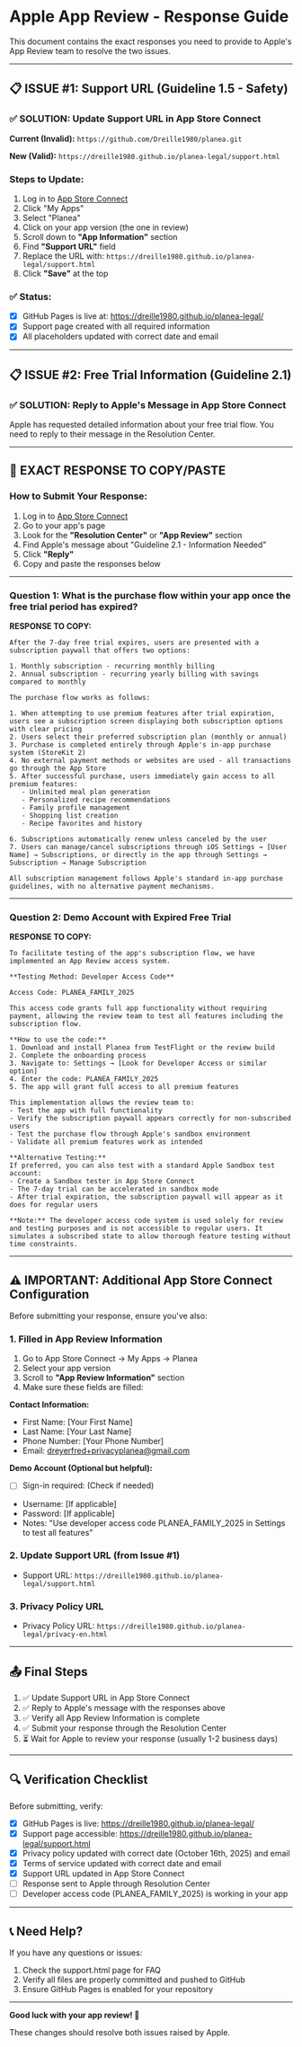 # Apple App Review - Response Guide

This document contains the exact responses you need to provide to Apple's App Review team to resolve the two issues.

---

## 📋 ISSUE #1: Support URL (Guideline 1.5 - Safety)

### ✅ SOLUTION: Update Support URL in App Store Connect

**Current (Invalid):** `https://github.com/Dreille1980/planea.git`

**New (Valid):** `https://dreille1980.github.io/planea-legal/support.html`

### Steps to Update:

1. Log in to [App Store Connect](https://appstoreconnect.apple.com)
2. Click "My Apps"
3. Select "Planea"
4. Click on your app version (the one in review)
5. Scroll down to **"App Information"** section
6. Find **"Support URL"** field
7. Replace the URL with: `https://dreille1980.github.io/planea-legal/support.html`
8. Click **"Save"** at the top

### ✅ Status: 
- [x] GitHub Pages is live at: https://dreille1980.github.io/planea-legal/
- [x] Support page created with all required information
- [x] All placeholders updated with correct date and email

---

## 📋 ISSUE #2: Free Trial Information (Guideline 2.1)

### ✅ SOLUTION: Reply to Apple's Message in App Store Connect

Apple has requested detailed information about your free trial flow. You need to reply to their message in the Resolution Center.

---

## 📝 EXACT RESPONSE TO COPY/PASTE

### How to Submit Your Response:

1. Log in to [App Store Connect](https://appstoreconnect.apple.com)
2. Go to your app's page
3. Look for the **"Resolution Center"** or **"App Review"** section
4. Find Apple's message about "Guideline 2.1 - Information Needed"
5. Click **"Reply"**
6. Copy and paste the responses below

---

### Question 1: What is the purchase flow within your app once the free trial period has expired?

**RESPONSE TO COPY:**

```
After the 7-day free trial expires, users are presented with a subscription paywall that offers two options:

1. Monthly subscription - recurring monthly billing
2. Annual subscription - recurring yearly billing with savings compared to monthly

The purchase flow works as follows:

1. When attempting to use premium features after trial expiration, users see a subscription screen displaying both subscription options with clear pricing
2. Users select their preferred subscription plan (monthly or annual)
3. Purchase is completed entirely through Apple's in-app purchase system (StoreKit 2)
4. No external payment methods or websites are used - all transactions go through the App Store
5. After successful purchase, users immediately gain access to all premium features:
   - Unlimited meal plan generation
   - Personalized recipe recommendations
   - Family profile management
   - Shopping list creation
   - Recipe favorites and history

6. Subscriptions automatically renew unless canceled by the user
7. Users can manage/cancel subscriptions through iOS Settings → [User Name] → Subscriptions, or directly in the app through Settings → Subscription → Manage Subscription

All subscription management follows Apple's standard in-app purchase guidelines, with no alternative payment mechanisms.
```

---

### Question 2: Demo Account with Expired Free Trial

**RESPONSE TO COPY:**

```
To facilitate testing of the app's subscription flow, we have implemented an App Review access system.

**Testing Method: Developer Access Code**

Access Code: PLANEA_FAMILY_2025

This access code grants full app functionality without requiring payment, allowing the review team to test all features including the subscription flow.

**How to use the code:**
1. Download and install Planea from TestFlight or the review build
2. Complete the onboarding process
3. Navigate to: Settings → [Look for Developer Access or similar option]
4. Enter the code: PLANEA_FAMILY_2025
5. The app will grant full access to all premium features

This implementation allows the review team to:
- Test the app with full functionality
- Verify the subscription paywall appears correctly for non-subscribed users
- Test the purchase flow through Apple's sandbox environment
- Validate all premium features work as intended

**Alternative Testing:**
If preferred, you can also test with a standard Apple Sandbox test account:
- Create a Sandbox tester in App Store Connect
- The 7-day trial can be accelerated in sandbox mode
- After trial expiration, the subscription paywall will appear as it does for regular users

**Note:** The developer access code system is used solely for review and testing purposes and is not accessible to regular users. It simulates a subscribed state to allow thorough feature testing without time constraints.
```

---

## ⚠️ IMPORTANT: Additional App Store Connect Configuration

Before submitting your response, ensure you've also:

### 1. Filled in App Review Information

1. Go to App Store Connect → My Apps → Planea
2. Select your app version
3. Scroll to **"App Review Information"** section
4. Make sure these fields are filled:

**Contact Information:**
- First Name: [Your First Name]
- Last Name: [Your Last Name]  
- Phone Number: [Your Phone Number]
- Email: dreyerfred+privacyplanea@gmail.com

**Demo Account (Optional but helpful):**
- [ ] Sign-in required: (Check if needed)
- Username: [If applicable]
- Password: [If applicable]
- Notes: "Use developer access code PLANEA_FAMILY_2025 in Settings to test all features"

### 2. Update Support URL (from Issue #1)
- Support URL: `https://dreille1980.github.io/planea-legal/support.html`

### 3. Privacy Policy URL
- Privacy Policy URL: `https://dreille1980.github.io/planea-legal/privacy-en.html`

---

## 📤 Final Steps

1. ✅ Update Support URL in App Store Connect
2. ✅ Reply to Apple's message with the responses above
3. ✅ Verify all App Review Information is complete
4. ✅ Submit your response through the Resolution Center
5. ⏳ Wait for Apple to review your response (usually 1-2 business days)

---

## 🔍 Verification Checklist

Before submitting, verify:

- [x] GitHub Pages is live: https://dreille1980.github.io/planea-legal/
- [x] Support page accessible: https://dreille1980.github.io/planea-legal/support.html
- [x] Privacy policy updated with correct date (October 16th, 2025) and email
- [x] Terms of service updated with correct date and email
- [x] Support URL updated in App Store Connect
- [ ] Response sent to Apple through Resolution Center
- [ ] Developer access code (PLANEA_FAMILY_2025) is working in your app

---

## 📞 Need Help?

If you have any questions or issues:
1. Check the support.html page for FAQ
2. Verify all files are properly committed and pushed to GitHub
3. Ensure GitHub Pages is enabled for your repository

---

**Good luck with your app review! 🚀**

These changes should resolve both issues raised by Apple.
